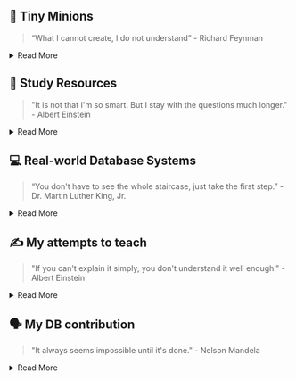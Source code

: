 ## 📎 Tiny Minions
> “What I cannot create, I do not understand” - Richard Feynman

<details>
<summary>Read More</summary>

#### Individual Database Components
- [tiny-yacc-parser](https://github.com/dbminions/tiny-yacc-sql-parser): `YACC`, SQL Parser
- [tiny-sql-rewriter](https://github.com/dbminions/tiny-sql-rewriter): SQL rewriter, analyser
- [tiny-planner](https://github.com/dbminions/tiny-planner): LogicalPlan `Builder`, Logical Plan Rule Based `Optimizer`, `Execution` Engine
- [tiny-exec-engine](https://github.com/dbminions/colexec-db) : Vectorized `Execution Engine`
- [tiny-ssi-txn](https://github.com/dbminions/tiny-txn): `Snapshot Isolation Level`, `Serializable` Transactions
- [lsm tree](https://github.com/dbminions/lsm-tree): `Storage Engine`, Memtable, WAL
- [tiny-java-db](https://github.com/dbminions/tiny-db): `Volcano Model`, Query Optimizer

```markdown
┌───────┐  ┌───────┐  ┌───────┐  ┌───────┐  ┌───────┐   ┌───────┐
│       │  │       │  │ RBO   │  │       │  │ Txn   │   │ Col   │
│Parse  ├─►│Rewrite├─►│  +    ├─►│ Exec  ├─►│  +    |──►| LSM   │
│       │  │       │  │ CBO   │  │Engine │  │ WAL   │   │       │
└───────┘  └───────┘  └───────┘  └───────┘  └───────┘   └───────┘
```

#### Misc Database Components
- [embedded server](https://github.com/dbminions/tiny-embedded-server): `Sockets`
- [workerpool](https://github.com/dbminions/workerpool): `job queue`, `worker pool`
- [memorypool](https://github.com/dbminions/tiny_mpool): `memory management`, `gc lang`
- [lotsaa](https://github.com/dbminions/lotsaa): `benchmark`, `concurrent access`
- [tiny-compiler](https://github.com/dbminions/tiny-compiler): Covers examples for `AST`, ANTLR, and `Visitor` Pattern
- [tiny-dependency-injection](https://github.com/dbminions/tiny-di-framework): `Dependency Injection` Framework

#### Simple Distributed Systems
- [leader election](https://github.com/dbminions/distributed_leader_election): `Layered BFS`, `Flood Max`
- [network topology optimizer](https://github.com/dbminions/network_topology_optimizer): `Heuristics`, `Topology`
- [geo-spark-lite](https://github.com/dbminions/spatial-spark-rdd): `Spark RDD`, `Apache Sedona`, `Spatial Indexing`

</details>

## 📗 Study Resources
> "It is not that I'm so smart. But I stay with the questions much longer." - Albert Einstein

<details>
<summary>Read More</summary>

#### Papers [Read]
- [Google Spanner Paper](https://static.googleusercontent.com/media/research.google.com/en//archive/spanner-osdi2012.pdf) - Distributed `Strict Serializable Transaction` using True Time
- [Elkan's Kmeans](https://cdn.aaai.org/ICML/2003/ICML03-022.pdf) - Fast `Kmeans` Algorithm using Triangle Inequality Property
- [A method for implementing Lock-Free shared Data Structures](https://dl.acm.org/doi/pdf/10.1145/165231.165265) - Coordination Technique, Caching Algo

#### Books on DB [Read]
- [Database Design and Implementation](https://a.co/d/9cJnBev) -  Great for understanding embedded Java databases like Apache `Derby`
- [How Query Engine Works: An Introductory Guide](https://a.co/d/0tnFBHx) - Great for understanding Query Engine like Arrow `Datafusion`

### Misc Books [Read]
- [Algorithms and Data Structures for Massive Datasets](https://a.co/d/j4aYee9) - BF, `Count-Min` Sketch, HyperLogLog, Reservoir `Sampling`.

### Books [Reading]
- [100 Go Mistakes and How to Avoid Them](https://a.co/d/7EAXgLq) - Great for understanding common mistakes in `go`.

### Books [Planned]
- [Patterns of Distributed Systems](https://martinfowler.com/articles/patterns-of-distributed-systems/) - `Spanner` 2PC etc.


</details>

## 💻 Real-world Database Systems
> “You don't have to see the whole staircase, just take the first step.”  - Dr. Martin Luther King, Jr.

<details>
<summary>Read More</summary>
  
#### Production Key-Value Stores (Learned)
- [HaloDB](https://github.com/dbminions/HaloDB): InMemory, KV, `Log Structure`, Bitcask
- [OHC](https://github.com/dbminions/ohc): Cache, `OffHeap`, GC, Big Cache
- [LevelDB](https://github.com/dbminions/leveldb): `LSM` Tree
- [StormDB](https://github.com/dbminions/stormdb): Similar to HaloDB
- [Go-YCSB](https://github.com/dbminions/go-ycsb): KV Benchmark, `YCSB`

#### Production Distributed Databases (Planning to Learn)
- [datafusion](https://github.com/apache/arrow-datafusion): tiny neat query engine
- [CockroachDB](https://github.com/cockroachdb/cockroach): well documented, co-exec, has logical/physical optimizer, exec engine
- [Prometheus](https://github.com/dbminions/prometheus): PromQL, TSDB
- [Presto](https://github.com/prestodb/presto): RBO, CBO

</details>

## ✍ My attempts to teach
> "If you can't explain it simply, you don't understand it well enough." - Albert Einstein

<details>
<summary>Read More</summary>

#### Technical works
- [Copy Ahead Segment Ring](https://utd-ir.tdl.org/server/api/core/bitstreams/bca5d1fb-7b45-403c-b435-4d965d387367/content) - New Memtable Design, Evolution of Database Systems
- [Method for Implementing lock-free shared data structure](https://www.youtube.com/watch?v=MK1ZqqW-9gM) - Coordination Technique, Large Objects
- [TinyDB](https://www.youtube.com/playlist?list=PLVd_ZXv73U8jqQHvW_R5oQF8qo8SHv3Re) - Tiny Database written in Java
- [Tiny Compiler](https://medium.com/javarevisited/build-a-tiny-compiler-in-java-662f67a1ce85) - Tiny Compiler written in Java
- [Using spark for spatial data management](https://medium.com/sys-base/spatial-partitioned-rdd-using-kd-tree-in-spark-102e0b53564b) - Spark RDD, KD Tree
- [Design Patterns](https://medium.com/sde-base/design-pattern-in-java-bafd91a5d24e) - Design Pattern from GoF.

</details>


## 🗣️ My DB contribution
> "It always seems impossible until it's done." - Nelson Mandela

<details>
<summary>Read More</summary>
  
#### Database commits
- [MaxtrixOrigin](https://github.com/matrixorigin/matrixone/commits?author=arjunsk)

</details>
